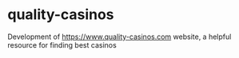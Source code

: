 # quality-casinos
Development of https://www.quality-casinos.com website, a helpful resource for finding best casinos
